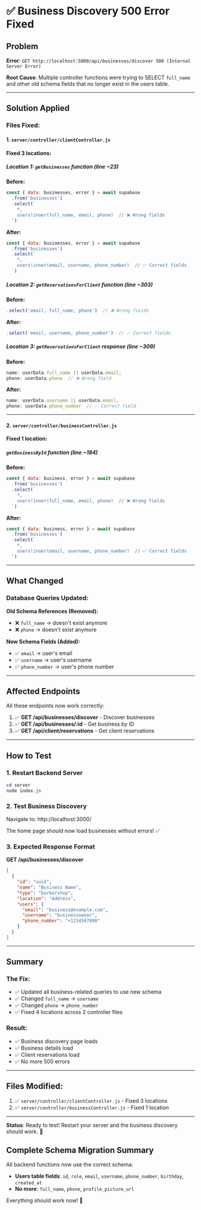 # ✅ Business Discovery 500 Error Fixed

## Problem
**Error**: `GET http://localhost:5000/api/businesses/discover 500 (Internal Server Error)`

**Root Cause**: Multiple controller functions were trying to SELECT `full_name` and other old schema fields that no longer exist in the users table.

---

## Solution Applied

### Files Fixed:

#### 1. `server/controller/clientController.js`

**Fixed 3 locations:**

##### Location 1: `getBusinesses` function (line ~23)
**Before:**
```javascript
const { data: businesses, error } = await supabase
  .from('businesses')
  .select(`
    *,
    users!inner(full_name, email, phone)  // ❌ Wrong fields
  `)
```

**After:**
```javascript
const { data: businesses, error } = await supabase
  .from('businesses')
  .select(`
    *,
    users!inner(email, username, phone_number)  // ✅ Correct fields
  `)
```

##### Location 2: `getReservationsForClient` function (line ~303)
**Before:**
```javascript
.select('email, full_name, phone')  // ❌ Wrong fields
```

**After:**
```javascript
.select('email, username, phone_number')  // ✅ Correct fields
```

##### Location 3: `getReservationsForClient` response (line ~309)
**Before:**
```javascript
name: userData.full_name || userData.email,
phone: userData.phone  // ❌ Wrong field
```

**After:**
```javascript
name: userData.username || userData.email,
phone: userData.phone_number  // ✅ Correct field
```

---

#### 2. `server/controller/businessController.js`

**Fixed 1 location:**

##### `getBusinessById` function (line ~184)
**Before:**
```javascript
const { data: business, error } = await supabase
  .from('businesses')
  .select(`
    *,
    users!inner(full_name, email, phone)  // ❌ Wrong fields
  `)
```

**After:**
```javascript
const { data: business, error } = await supabase
  .from('businesses')
  .select(`
    *,
    users!inner(email, username, phone_number)  // ✅ Correct fields
  `)
```

---

## What Changed

### Database Queries Updated:

**Old Schema References (Removed):**
- ❌ `full_name` → doesn't exist anymore
- ❌ `phone` → doesn't exist anymore

**New Schema Fields (Added):**
- ✅ `email` → user's email
- ✅ `username` → user's username
- ✅ `phone_number` → user's phone number

---

## Affected Endpoints

All these endpoints now work correctly:

1. ✅ **GET /api/businesses/discover** - Discover businesses
2. ✅ **GET /api/businesses/:id** - Get business by ID
3. ✅ **GET /api/client/reservations** - Get client reservations

---

## How to Test

### 1. Restart Backend Server
```powershell
cd server
node index.js
```

### 2. Test Business Discovery
Navigate to: http://localhost:3000/

The home page should now load businesses without errors! ✅

### 3. Expected Response Format

**GET /api/businesses/discover**
```json
[
  {
    "id": "uuid",
    "name": "Business Name",
    "type": "barbershop",
    "location": "Address",
    "users": {
      "email": "business@example.com",
      "username": "businessowner",
      "phone_number": "+1234567890"
    }
  }
]
```

---

## Summary

### The Fix:
- ✅ Updated all business-related queries to use new schema
- ✅ Changed `full_name` → `username`
- ✅ Changed `phone` → `phone_number`
- ✅ Fixed 4 locations across 2 controller files

### Result:
- ✅ Business discovery page loads
- ✅ Business details load
- ✅ Client reservations load
- ✅ No more 500 errors

---

## Files Modified:

1. ✅ `server/controller/clientController.js` - Fixed 3 locations
2. ✅ `server/controller/businessController.js` - Fixed 1 location

---

**Status**: Ready to test! Restart your server and the business discovery should work. 🚀

## Complete Schema Migration Summary

All backend functions now use the correct schema:
- **Users table fields**: `id`, `role`, `email`, `username`, `phone_number`, `birthday`, `created_at`
- **No more**: `full_name`, `phone`, `profile_picture_url`

Everything should work now! 🎉
